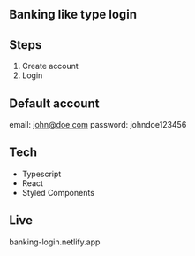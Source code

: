 ## Banking like type login

## Steps

<ol>
    <li>Create account</li>
    <li>Login</li>
</ol>

## Default account

email: john@doe.com password: johndoe123456

## Tech

- Typescript
- React
- Styled Components

## Live

banking-login.netlify.app
